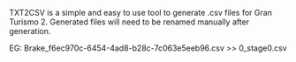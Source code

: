 TXT2CSV is a simple and easy to use tool to generate .csv files for Gran Turismo 2. Generated files will need to be renamed manually after generation.

EG: Brake_f6ec970c-6454-4ad8-b28c-7c063e5eeb96.csv >> 0_stage0.csv

